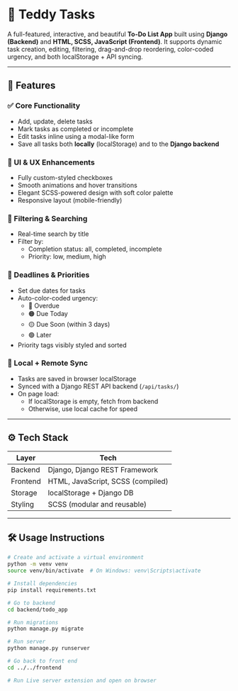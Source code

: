 # 📝 Teddy Tasks

A full-featured, interactive, and beautiful **To-Do List App** built using **Django (Backend)** and **HTML, SCSS, JavaScript (Frontend)**. It supports dynamic task creation, editing, filtering, drag-and-drop reordering, color-coded urgency, and both localStorage + API syncing.

---

## 🌟 Features

### ✅ Core Functionality
- Add, update, delete tasks
- Mark tasks as completed or incomplete
- Edit tasks inline using a modal-like form
- Save all tasks both **locally** (localStorage) and to the **Django backend**

### 🎨 UI & UX Enhancements
- Fully custom-styled checkboxes
- Smooth animations and hover transitions
- Elegant SCSS-powered design with soft color palette
- Responsive layout (mobile-friendly)

### 🔎 Filtering & Searching
- Real-time search by title
- Filter by:
  - Completion status: all, completed, incomplete
  - Priority: low, medium, high

### 📅 Deadlines & Priorities
- Set due dates for tasks
- Auto-color-coded urgency:
  - 🔴 Overdue
  - 🟠 Due Today
  - 🟡 Due Soon (within 3 days)
  - 🟢 Later
- Priority tags visibly styled and sorted

### 💾 Local + Remote Sync
- Tasks are saved in browser localStorage
- Synced with a Django REST API backend (`/api/tasks/`)
- On page load:
  - If localStorage is empty, fetch from backend
  - Otherwise, use local cache for speed

---

## ⚙️ Tech Stack

| Layer       | Tech                             |
|-------------|----------------------------------|
| Backend     | Django, Django REST Framework    |
| Frontend    | HTML, JavaScript, SCSS (compiled)|
| Storage     | localStorage + Django DB         |
| Styling     | SCSS (modular and reusable)      |

---

## 🛠️ Usage Instructions

```bash
# Create and activate a virtual environment
python -m venv venv
source venv/bin/activate  # On Windows: venv\Scripts\activate

# Install dependencies
pip install requirements.txt

# Go to backend
cd backend/todo_app

# Run migrations
python manage.py migrate

# Run server
python manage.py runserver

# Go back to front end
cd ../../frontend

# Run Live server extension and open on browser

